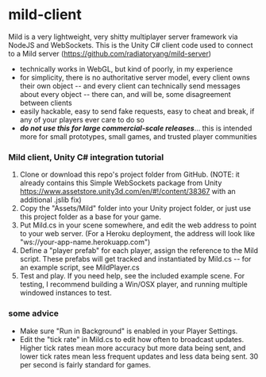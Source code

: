 # mild-client
Mild is a very lightweight, very shitty multiplayer server framework via NodeJS and WebSockets. This is the Unity C# client code used to connect to a Mild server (https://github.com/radiatoryang/mild-server)

- technically works in WebGL, but kind of poorly, in my experience
- for simplicity, there is no authoritative server model, every client owns their own object -- and every client can technically send messages about every object -- there can, and will be, some disagreement between clients
- easily hackable, easy to send fake requests, easy to cheat and break, if any of your players ever care to do so
- ***do not use this for large commercial-scale releases***... this is intended more for small prototypes, small games, and trusted player communities

### Mild client, Unity C# integration tutorial
1. Clone or download this repo's project folder from GitHub. (NOTE: it already contains this Simple WebSockets package from Unity https://www.assetstore.unity3d.com/en/#!/content/38367 with an additional .jslib fix)
2. Copy the "Assets/Mild" folder into your Unity project folder, or just use this project folder as a base for your game.
3. Put Mild.cs in your scene somewhere, and edit the web address to point to your web server. (For a Heroku deployment, the address will look like "ws://your-app-name.herokuapp.com")
4. Define a "player prefab" for each player, assign the reference to the Mild script. These prefabs will get tracked and instantiated by Mild.cs -- for an example script, see MildPlayer.cs
5. Test and play. If you need help, see the included example scene. For testing, I recommend building a Win/OSX player, and running multiple windowed instances to test.

### some advice
- Make sure "Run in Background" is enabled in your Player Settings.
- Edit the "tick rate" in Mild.cs to edit how often to broadcast updates. Higher tick rates mean more accuracy but more data being sent, and lower tick rates mean less frequent updates and less data being sent. 30 per second is fairly standard for games.
